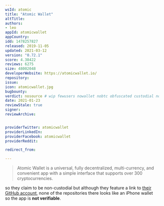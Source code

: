 ```yaml
---
wsId: atomic
title: "Atomic Wallet"
altTitle: 
authors:
- leo
appId: atomicwallet
appCountry: 
idd: 1478257827
released: 2019-11-05
updated: 2021-03-12
version: "0.72.1"
score: 4.38422
reviews: 6275
size: 48002048
developerWebsite: https://atomicwallet.io/
repository: 
issue: 
icon: atomicwallet.jpg
bugbounty: 
verdict: nosource # wip fewusers nowallet nobtc obfuscated custodial nosource nonverifiable reproducible bounty defunct
date: 2021-01-23
reviewStale: true
signer: 
reviewArchive:


providerTwitter: atomicwallet
providerLinkedIn: 
providerFacebook: atomicwallet
providerReddit: 

redirect_from:

---
```


> Atomic Wallet is a universal, fully decentralized, multi-currency, and
  convenient app with a simple interface that supports over 300
  cryptocurrencies.

so they claim to be non-custodial but although they feature a link to
[their GitHub account](https://github.com/Atomicwallet), none of the
repositories there looks like an iPhone wallet so the app is **not verifiable**.
